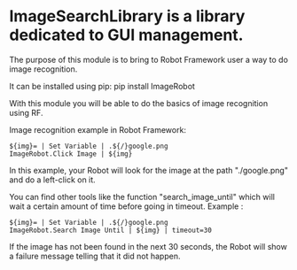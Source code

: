 ImageSearchLibrary is a library dedicated to GUI management.
========================================================

The purpose of this module is to bring to Robot Framework user a way to do image recognition.

It can be installed using pip:
    pip install ImageRobot

With this module you will be able to do the basics of image recognition using RF.

Image recognition example in Robot Framework:

    ${img}= | Set Variable | .${/}google.png
    ImageRobot.Click Image | ${img}

In this example, your Robot will look for the image at the path "./google.png" and do a left-click on it.

You can find other tools like the function "search_image_until" which will wait a certain amount of time
before going in timeout. Example :

    ${img}= | Set Variable | .${/}google.png
    ImageRobot.Search Image Until | ${img} | timeout=30

If the image has not been found in the next 30 seconds, the Robot will show a failure message telling
that it did not happen.
